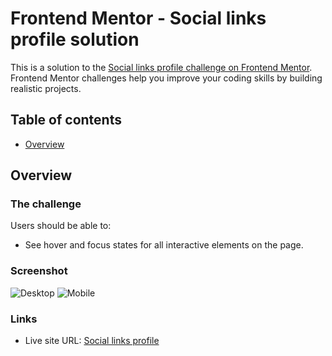 # Frontend Mentor - Social links profile solution

This is a solution to the [Social links profile challenge on Frontend Mentor](https://www.frontendmentor.io/challenges/social-links-profile-UG32l9m6dQ). Frontend Mentor challenges help you improve your coding skills by building realistic projects.

## Table of contents

- [Overview](#overview)

## Overview

### The challenge

Users should be able to:

- See hover and focus states for all interactive elements on the page.

### Screenshot

![Desktop](https://i.imgur.com/mc8J79K.png)
![Mobile](https://i.imgur.com/OlLmSGI.png)

### Links

- Live site URL: [Social links profile](https://verdant-marzipan-32f865.netlify.app/)

